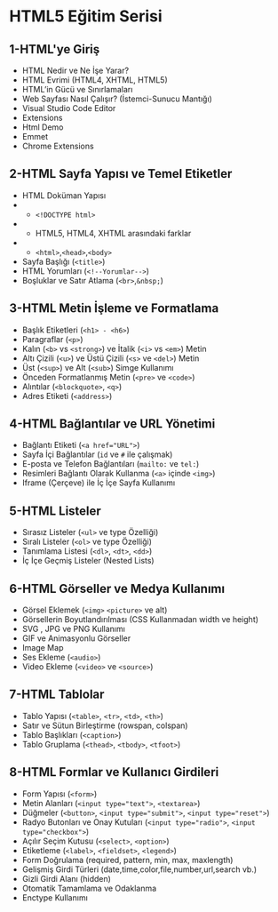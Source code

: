 # HTML5 Eğitim Serisi
## 1-HTML'ye Giriş
* HTML Nedir ve Ne İşe Yarar?
* HTML Evrimi (HTML4, XHTML, HTML5)
* HTML’in Gücü ve Sınırlamaları
* Web Sayfası Nasıl Çalışır? (İstemci-Sunucu Mantığı)
* Visual Studio Code Editor
* Extensions
* Html Demo	
* Emmet
* Chrome Extensions

## 2-HTML Sayfa Yapısı ve Temel Etiketler
* HTML Doküman Yapısı
* * `<!DOCTYPE html>`
* * HTML5, HTML4, XHTML arasındaki farklar
* * `<html>`,`<head>`,`<body>`
* Sayfa Başlığı (`<title>`)
* HTML Yorumları (`<!--Yorumlar-->`)
* Boşluklar ve Satır Atlama (`<br>`,`&nbsp;`)

## 3-HTML Metin İşleme ve Formatlama

* Başlık Etiketleri (`<h1> - <h6>`)
* Paragraflar (`<p>`)
* Kalın (`<b>` vs `<strong>`) ve İtalik (`<i>` vs `<em>`) Metin
* Altı Çizili (`<u>`) ve Üstü Çizili (`<s>` ve `<del>`) Metin
* Üst (`<sup>`) ve Alt (`<sub>`) Simge Kullanımı
* Önceden Formatlanmış Metin (`<pre>` ve `<code>`)
* Alıntılar (`<blockquote>`, `<q>`)
* Adres Etiketi (`<address>`)

## 4-HTML Bağlantılar ve URL Yönetimi

* Bağlantı Etiketi (`<a href="URL">`)
* Sayfa İçi Bağlantılar (`id` ve `#` ile çalışmak)
* E-posta ve Telefon Bağlantıları (`mailto:` ve `tel:`)
* Resimleri Bağlantı Olarak Kullanma (`<a>` içinde `<img>`)
* Iframe (Çerçeve) ile İç İçe Sayfa Kullanımı

## 5-HTML Listeler
* Sırasız Listeler (`<ul>` ve type Özelliği)
* Sıralı Listeler (`<ol>` ve type Özelliği)
* Tanımlama Listesi (`<dl>`, `<dt>`, `<dd>`)
* İç İçe Geçmiş Listeler (Nested Lists)

## 6-HTML Görseller ve Medya Kullanımı
* Görsel Eklemek (`<img>` `<picture>` ve alt)
* Görsellerin Boyutlandırılması (CSS Kullanmadan width ve height)
* SVG , JPG ve PNG Kullanımı
* GIF ve Animasyonlu Görseller
* Image Map
* Ses Ekleme (`<audio>`)
* Video Ekleme (`<video>` ve `<source>`)

## 7-HTML Tablolar
* Tablo Yapısı (`<table>`, `<tr>`, `<td>`, `<th>`)
* Satır ve Sütun Birleştirme (rowspan, colspan)
* Tablo Başlıkları (`<caption>`)
* Tablo Gruplama (`<thead>`, `<tbody>`, `<tfoot>`)

## 8-HTML Formlar ve Kullanıcı Girdileri
* Form Yapısı (`<form>`)
* Metin Alanları (`<input type="text">`, `<textarea>`)
* Düğmeler (`<button>`, `<input type="submit">`, `<input type="reset">`)
* Radyo Butonları ve Onay Kutuları (`<input type="radio">`, `<input type="checkbox">`)
* Açılır Seçim Kutusu (`<select>`, `<option>`)
* Etiketleme (`<label>`, `<fieldset>`, `<legend>`)
* Form Doğrulama (required, pattern, min, max, maxlength)
* Gelişmiş Girdi Türleri (date,time,color,file,number,url,search vb.)
* Gizli Girdi Alanı (hidden)
* Otomatik Tamamlama ve Odaklanma
* Enctype Kullanımı


